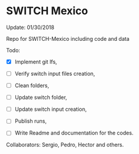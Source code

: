 # SWITCH Mexico
Update: 01/30/2018

Repo for SWITCH-Mexico including code and data

Todo:
- [x] Implement git lfs,
- [ ] Verify switch input files creation,
- [ ] Clean folders,
- [ ] Update switch folder,
- [ ] Update switch input creation,
- [ ] Publish runs,
- [ ] Write Readme and documentation for the codes.


Collaborators:
Sergio, Pedro, Hector and others.
